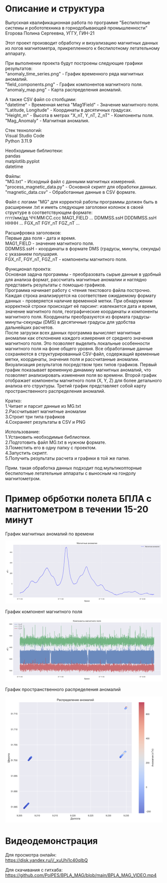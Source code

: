 # Описание и структура
Выпускная квалификационная работа по программе "Беспилотные системы и робототехника в горнодобывающей промышленности"  
Егорова Полина Сергеевна, УГГУ, ГИН-21

Этот проект производит обработку и визуализацию магнитных данных из логов магнитометра, прикрепленного к беспилотному летательному аппарату.

При выполнении проекта будут построены следующие графики результатов:  
"anomaly_time_series.png" - График временного ряда магнитных аномалий.  
"field_components.png" - График компонентов магнитного поля.   
"anomaly_map.png" - Карта распределения аномалий.  

А также CSV файл со столбцами:  
  "datetime" - Временная метка "Mag1Field" - Значение магнитного поля.  
  "Latitude, Longitude" - Координаты в десятичных градусах.  
  "Height_m" - Высота в метрах "X_nT, Y_nT, Z_nT" - Компоненты поля.   
  "Mag_Anomaly" - Магнитная аномалия.  

Стек технологий:  
  Visual Studio Code  
  Python 3.11.9  

Необходимые библиотеки:  
  pandas  
  matplotlib.pyplot  
  datetime 

Файлы:  
  "MG.txt" - Исходный файл с данными магнитных измерений.  
  "process_magnetic_data.py" - Основной скрипт для обработки данных.  
  "magnetic_data.csv" - Обработанные данные в CSV формате.

Файл с логами "MG" для корректой работы программы должен быть в расширении .txt и иметь следующие заголовки колонок в своей структуре в соответствующем формате:  
  гггг/мм/дд ЧЧ:ММ:СС.ссс MAG1_FIELD ... DDMMSS.ssH DDDMMSS.ssH HHHH ... FGX_nT FGY_nT FGZ_nT ...

Расшифровка заголовков:  
Первые два поля - дата и время.  
MAG1_FIELD - значение магнитного поля.  
DDMMSS.ssH - координаты в формате DMS (градусы, минуты, секунды) с указанием полушария.  
FGX_nT, FGY_nT, FGZ_nT - компоненты магнитного поля.

Функционал проекта:  
  Основная задача программы - преобразовать сырые данные в удобный для анализа формат, рассчитать магнитные аномалии и наглядно 
  представить результаты с помощью графиков.  
  Программа начинает работу с чтения текстового файла построчно. Каждая строка анализируется на соответствие ожидаемому формату
  данных - проверяется наличие временной метки. При обнаружении корректной строки происходит её парсинг: извлекается дата и время, 
  значение магнитного поля, географические координаты и компоненты магнитного поля. Координаты преобразуются из формата 
  градусы-минуты-секунды (DMS) в десятичные градусы для удобства дальнейших расчетов.  
  После загрузки всех данных программа вычисляет магнитные аномалии как отклонение каждого измерения от среднего значения 
  магнитного поля. Это позволяет выделить локальные особенности магнитного поля на фоне общего уровня. Все обработанные данные 
  сохраняются в структурированный CSV-файл, содержащий временные метки, координаты, значения поля и рассчитанные аномалии.  
  Визуализация результатов посредством трех типов графиков. Первый график показывает временную динамику магнитных аномалий, 
  что позволяет анализировать изменения поля во времени. Второй график отображает компоненты магнитного поля (X, Y, Z) для более 
  детального анализа его структуры. Третий график представляет собой карту пространственного распределения аномалий.

  Кратко:  
    1.Читает и парсит данные из MG.txt  
    2.Рассчитывает магнитные аномалии  
    3.Строит три типа графиков  
    4.Сохраняет результаты в CSV и PNG  

Использование:  
  1.Установить необходимые библиотеки.  
  2.Подготовить файл MG.txt в нужном формате.  
  3.Поместить его в одну папку с проектом.  
  4.Запустить скрипт.  
  5.Получить результаты расчета и графики в той же папке.

Прим. такая обработка данных подходит под мультикопторные беспилотные летательные аппараты с выносным на гондолу магнитометром.


# Пример обрботки полета БПЛА с магнитометром в течении 15-20 минут

График магнитных аномалий по времени

![image info](https://github.com/PolPES/BPLA_MAG/blob/main/anomaly_time_series.png)

График компонент магнитного поля

![image info](https://github.com/PolPES/BPLA_MAG/blob/main/field_components.png)

График пространственного распределения аномалий

![image info](https://github.com/PolPES/BPLA_MAG/blob/main/anomaly_map.png)

# Видеодемонстрация

Для просмотра онлайн:  
https://disk.yandex.ru/i/_xuUhi1c40qIbQ

Для скачивания с гитхаба:  
https://github.com/PolPES/BPLA_MAG/blob/main/BPLA_MAG_VIDEO.mp4
